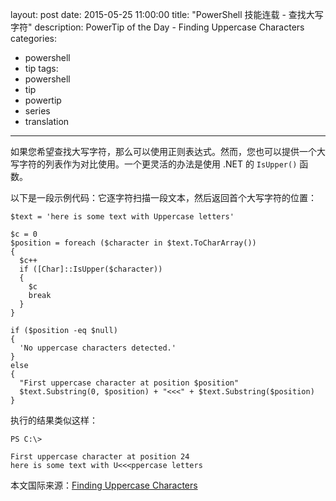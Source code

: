 ﻿layout: post
date: 2015-05-25 11:00:00
title: "PowerShell 技能连载 - 查找大写字符"
description: PowerTip of the Day - Finding Uppercase Characters
categories:
- powershell
- tip
tags:
- powershell
- tip
- powertip
- series
- translation
---
如果您希望查找大写字符，那么可以使用正则表达式。然而，您也可以提供一个大写字符的列表作为对比使用。一个更灵活的办法是使用 .NET 的 `IsUpper()` 函数。

以下是一段示例代码：它逐字符扫描一段文本，然后返回首个大写字符的位置：

    $text = 'here is some text with Uppercase letters'
    
    $c = 0
    $position = foreach ($character in $text.ToCharArray())
    {
      $c++
      if ([Char]::IsUpper($character))
      {
        $c
        break
      }
    }
    
    if ($position -eq $null)
    {
      'No uppercase characters detected.'
    }
    else
    {
      "First uppercase character at position $position"
      $text.Substring(0, $position) + "<<<" + $text.Substring($position)
    }

执行的结果类似这样：

     
    PS C:\>
    
    First uppercase character at position 24
    here is some text with U<<<ppercase letters

<!--more-->
本文国际来源：[Finding Uppercase Characters](http://powershell.com/cs/blogs/tips/archive/2015/05/25/finding-uppercase-characters.aspx)
